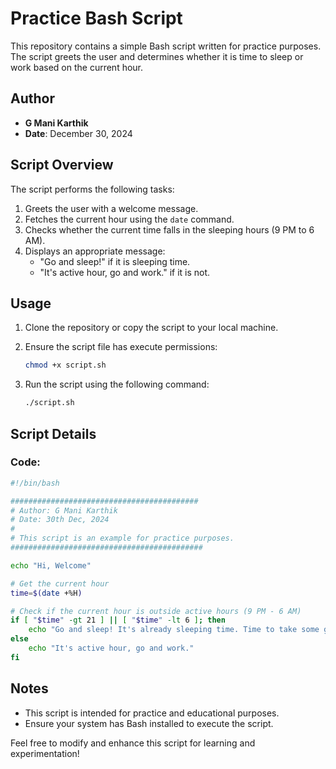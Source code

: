 # Practice Bash Script

This repository contains a simple Bash script written for practice purposes. The script greets the user and determines whether it is time to sleep or work based on the current hour.

## Author

- **G Mani Karthik**
- **Date**: December 30, 2024

## Script Overview

The script performs the following tasks:

1. Greets the user with a welcome message.
2. Fetches the current hour using the `date` command.
3. Checks whether the current time falls in the sleeping hours (9 PM to 6 AM).
4. Displays an appropriate message:
   - "Go and sleep!" if it is sleeping time.
   - "It's active hour, go and work." if it is not.

## Usage

1. Clone the repository or copy the script to your local machine.
2. Ensure the script file has execute permissions:

   ```bash
   chmod +x script.sh
   ```

3. Run the script using the following command:

   ```bash
   ./script.sh
   ```

## Script Details

### Code:

```bash
#!/bin/bash

##########################################
# Author: G Mani Karthik
# Date: 30th Dec, 2024
#
# This script is an example for practice purposes.
###########################################

echo "Hi, Welcome"

# Get the current hour
time=$(date +%H)

# Check if the current hour is outside active hours (9 PM - 6 AM)
if [ "$time" -gt 21 ] || [ "$time" -lt 6 ]; then
    echo "Go and sleep! It's already sleeping time. Time to take some good rest."
else
    echo "It's active hour, go and work."
fi
```

## Notes

- This script is intended for practice and educational purposes.
- Ensure your system has Bash installed to execute the script.

Feel free to modify and enhance this script for learning and experimentation!
